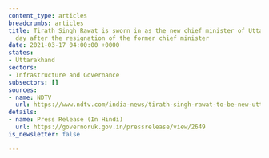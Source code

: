 ```yaml
---
content_type: articles
breadcrumbs: articles
title: Tirath Singh Rawat is sworn in as the new chief minister of Uttarakhand, a
  day after the resignation of the former chief minister
date: 2021-03-17 04:00:00 +0000
states:
- Uttarakhand
sectors:
- Infrastructure and Governance
subsectors: []
sources:
- name: NDTV
  url: https://www.ndtv.com/india-news/tirath-singh-rawat-to-be-new-uttarakhand-chief-minister-2387534
details:
- name: Press Release (In Hindi)
  url: https://governoruk.gov.in/pressrelease/view/2649
is_newsletter: false

---
```

